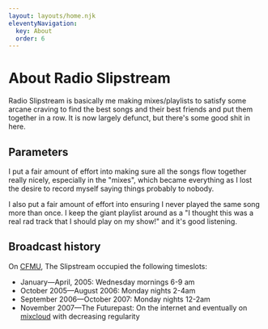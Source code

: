 ```yaml
---
layout: layouts/home.njk
eleventyNavigation:
  key: About
  order: 6
---
```


# About Radio Slipstream

Radio Slipstream is basically me making mixes/playlists to satisfy some arcane craving to find the best songs and their best friends and put them together in a row. It is now largely defunct, but there's some good shit in here.

## Parameters

I put a fair amount of effort into making sure all the songs flow together really nicely, especially in the "mixes", which became everything as I lost the desire to record myself saying things probably to nobody.

I also put a fair amount of effort into ensuring I never played the same song more than once. I keep the giant playlist around as a "I thought this was a real rad track that I should play on my show!" and it's good listening.

## Broadcast history

On [CFMU](https://cfmu.ca/), The Slipstream occupied the following timeslots:

 - January—April, 2005: Wednesday mornings 6-9 am
 - October 2005—August 2006: Monday nights 2-4am
 - September 2006—October 2007: Monday nights 12-2am
 - November 2007—The Futurepast: On the internet and eventually on [mixcloud](https://www.mixcloud.com/radioslipstream/) with decreasing regularity
